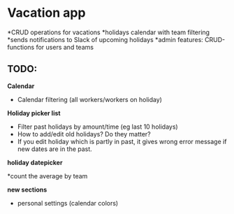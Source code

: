 # Vacation app

*CRUD operations for vacations
*holidays calendar with team filtering
*sends notifications to Slack of upcoming holidays
*admin features: CRUD-functions for users and teams

## TODO:
**Calendar**

* Calendar filtering (all workers/workers on holiday)

**Holiday picker list**

* Filter past holidays by amount/time (eg last 10 holidays)
* How to add/edit old holidays? Do they matter?
* If you edit holiday which is partly in past, it gives wrong error message if new dates are in the past.

**holiday datepicker**

*count the average by team

**new sections**

* personal settings (calendar colors)